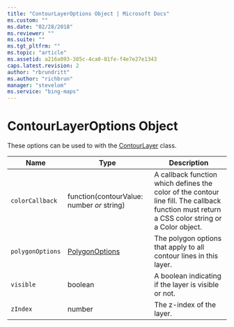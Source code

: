 ```yaml
---
title: "ContourLayerOptions Object | Microsoft Docs"
ms.custom: ""
ms.date: "02/28/2018"
ms.reviewer: ""
ms.suite: ""
ms.tgt_pltfrm: ""
ms.topic: "article"
ms.assetid: a216a093-385c-4ca0-81fe-f4e7e27e1343
caps.latest.revision: 2
author: "rbrundritt"
ms.author: "richbrun"
manager: "stevelom"
ms.service: "bing-maps"
---
```


# ContourLayerOptions Object

These options can be used to with the [ContourLayer](contourlayer-class.md) class.

| Name           | Type                                    | Description                                                                                                                                   |
|----------------|-----------------------------------------|-----------------------------------------------------------------------------------------------------------------------------------------------|
| `colorCallback`  | function(contourValue: number _or_ string) | A callback function which defines the color of the contour line fill. The callback function must return a CSS color string or a Color object. |
| `polygonOptions` | [PolygonOptions](../../map-control-api/polygonoptions-object.md)                          | The polygon options that apply to all contour lines in this layer.                                                                            |
| `visible`        | boolean                                 | A boolean indicating if the layer is visible or not.                                                                                          |
| `zIndex`         | number                                  | The z-index of the layer.                                                                                                                     |

